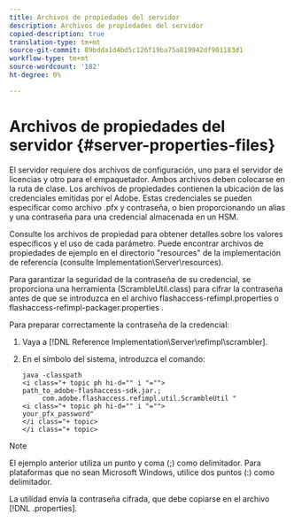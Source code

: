 ```yaml
---
title: Archivos de propiedades del servidor
description: Archivos de propiedades del servidor
copied-description: true
translation-type: tm+mt
source-git-commit: 89bdda1d4bd5c126f19ba75a819942df901183d1
workflow-type: tm+mt
source-wordcount: '182'
ht-degree: 0%

---
```



# Archivos de propiedades del servidor {#server-properties-files}

El servidor requiere dos archivos de configuración, uno para el servidor de licencias y otro para el empaquetador. Ambos archivos deben colocarse en la ruta de clase. Los archivos de propiedades contienen la ubicación de las credenciales emitidas por el Adobe. Estas credenciales se pueden especificar como archivo .pfx y contraseña, o bien proporcionando un alias y una contraseña para una credencial almacenada en un HSM.

Consulte los archivos de propiedad para obtener detalles sobre los valores específicos y el uso de cada parámetro. Puede encontrar archivos de propiedades de ejemplo en el directorio &quot;resources&quot; de la implementación de referencia (consulte Implementation\Server\resources).

Para garantizar la seguridad de la contraseña de su credencial, se proporciona una herramienta (ScrambleUtil.class) para cifrar la contraseña antes de que se introduzca en el archivo flashaccess-refimpl.properties o flashaccess-refimpl-packager.properties .

Para preparar correctamente la contraseña de la credencial:

1. Vaya a [!DNL Reference Implementation\Server\refimpl\scrambler].
1. En el símbolo del sistema, introduzca el comando:

   ```
   java -classpath  
   <i class="+ topic ph hi-d="" i "="">
   path_to_adobe-flashaccess-sdk.jar.; 
        com.adobe.flashaccess.refimpl.util.ScrambleUtil " 
   <i class="+ topic ph hi-d="" i "="">
   your_pfx_password" 
   </i class="+ topic> 
   </i class="+ topic>
   ```

>[!NOTE]
>
>El ejemplo anterior utiliza un punto y coma (;) como delimitador. Para plataformas que no sean Microsoft Windows, utilice dos puntos (:) como delimitador.

La utilidad envía la contraseña cifrada, que debe copiarse en el archivo [!DNL .properties].
